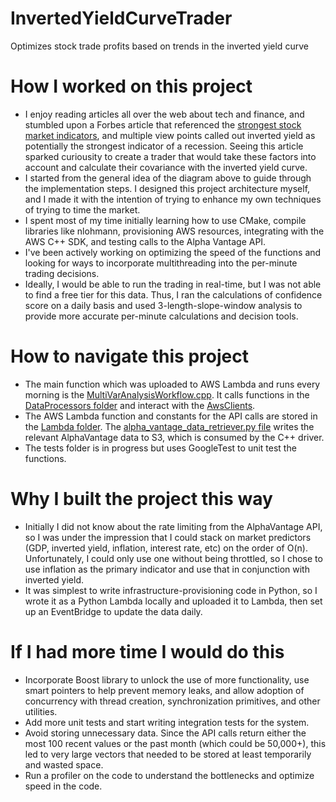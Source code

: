 # InvertedYieldCurveTrader
Optimizes stock trade profits based on trends in the inverted yield curve


# How I worked on this project
- I enjoy reading articles all over the web about tech and finance, and stumbled upon a Forbes article that referenced the [strongest stock market indicators](https://www.forbes.com/uk/advisor/investing/stock-market-indicators-investors-need-to-know/), and multiple view points called out inverted yield as potentially the strongest indicator of a recession. Seeing this article sparked curiousity to create a trader that would take these factors into account and calculate their covariance with the inverted yield curve.
- I started from the general idea of the diagram above to guide through the implementation steps. I designed this project architecture myself, and I made it with the intention of trying to enhance my own techniques of trying to time the market.
- I spent most of my time initially learning how to use CMake, compile libraries like nlohmann, provisioning AWS resources, integrating with the AWS C++ SDK, and testing calls to the Alpha Vantage API.
- I've been actively working on optimizing the speed of the functions and looking for ways to incorporate multithreading into the per-minute trading decisions.
- Ideally, I would be able to run the trading in real-time, but I was not able to find a free tier for this data. Thus, I ran the calculations of confidence score on a daily basis and used 3-length-slope-window analysis to provide more accurate per-minute calculations and decision tools.

# How to navigate this project
- The main function which was uploaded to AWS Lambda and runs every morning is the [MultiVarAnalysisWorkflow.cpp](https://github.com/RyanJHamby/InvertedYieldCurveTrader/blob/main/src/MultiVarAnalysisWorkflow.cpp). It calls functions in the [DataProcessors folder](https://github.com/RyanJHamby/InvertedYieldCurveTrader/tree/main/src/DataProcessors) and interact with the [AwsClients](https://github.com/RyanJHamby/InvertedYieldCurveTrader/tree/main/src/AwsClients).
- The AWS Lambda function and constants for the API calls are stored in the [Lambda folder](https://github.com/RyanJHamby/InvertedYieldCurveTrader/tree/main/src/Lambda). The [alpha_vantage_data_retriever.py file](https://github.com/RyanJHamby/InvertedYieldCurveTrader/blob/main/src/Lambda/alpha_vantage_data_retriever.py) writes the relevant AlphaVantage data to S3, which is consumed by the C++ driver.
- The tests folder is in progress but uses GoogleTest to unit test the functions.

# Why I built the project this way
- Initially I did not know about the rate limiting from the AlphaVantage API, so I was under the impression that I could stack on market predictors (GDP, inverted yield, inflation, interest rate, etc) on the order of O(n). Unfortunately, I could only use one without being throttled, so I chose to use inflation as the primary indicator and use that in conjunction with inverted yield.
- It was simplest to write infrastructure-provisioning code in Python, so I wrote it as a Python Lambda locally and uploaded it to Lambda, then set up an EventBridge to update the data daily.

# If I had more time I would do this
- Incorporate Boost library to unlock the use of more functionality, use smart pointers to help prevent memory leaks, and allow adoption of concurrency with thread creation, synchronization primitives, and other utilities.
- Add more unit tests and start writing integration tests for the system.
- Avoid storing unnecessary data. Since the API calls return either the most 100 recent values or the past month (which could be 50,000+), this led to very large vectors that needed to be stored at least temporarily and wasted space.
- Run a profiler on the code to understand the bottlenecks and optimize speed in the code.

